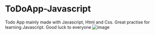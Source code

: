 # ToDoApp-Javascript
Todo App mainly made with Javascript, Html and Css. Great practise for learning Javascript. Good luck to everyone
![image](https://user-images.githubusercontent.com/88366914/155848155-2065068e-6b3a-418d-9099-e2abf198a4c0.png)
